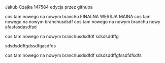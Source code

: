 Jakub Czajka 147584
edycja przez githuba

cos tam nowego na nowym branchu FINALNA WERSJA MAINA
cos tam nowego na nowym branchusdsdf
cos tam nowego na nowym branchu
nowy afasfasdasdfad

cos tam nowego na nowym branchusdsdfdf
sdsdsddffg

sdsdsddffgdssdfgasdfds


cos tam nowego na nowym branchusdsdfdf
sdsdsddffgfssdfdfsdfs
